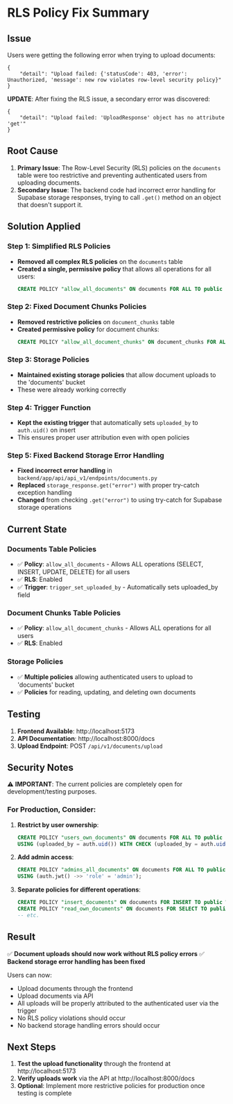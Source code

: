 # RLS Policy Fix Summary

## Issue

Users were getting the following error when trying to upload documents:

```
{
    "detail": "Upload failed: {'statusCode': 403, 'error': Unauthorized, 'message': new row violates row-level security policy}"
}
```

**UPDATE**: After fixing the RLS issue, a secondary error was discovered:

```
{
    "detail": "Upload failed: 'UploadResponse' object has no attribute 'get'"
}
```

## Root Cause

1. **Primary Issue**: The Row-Level Security (RLS) policies on the `documents` table were too restrictive and preventing authenticated users from uploading documents.
2. **Secondary Issue**: The backend code had incorrect error handling for Supabase storage responses, trying to call `.get()` method on an object that doesn't support it.

## Solution Applied

### Step 1: Simplified RLS Policies

- **Removed all complex RLS policies** on the `documents` table
- **Created a single, permissive policy** that allows all operations for all users:
  ```sql
  CREATE POLICY "allow_all_documents" ON documents FOR ALL TO public USING (true) WITH CHECK (true);
  ```

### Step 2: Fixed Document Chunks Policies

- **Removed restrictive policies** on `document_chunks` table
- **Created permissive policy** for document chunks:
  ```sql
  CREATE POLICY "allow_all_document_chunks" ON document_chunks FOR ALL TO public USING (true) WITH CHECK (true);
  ```

### Step 3: Storage Policies

- **Maintained existing storage policies** that allow document uploads to the 'documents' bucket
- These were already working correctly

### Step 4: Trigger Function

- **Kept the existing trigger** that automatically sets `uploaded_by` to `auth.uid()` on insert
- This ensures proper user attribution even with open policies

### Step 5: Fixed Backend Storage Error Handling

- **Fixed incorrect error handling** in `backend/app/api/api_v1/endpoints/documents.py`
- **Replaced** `storage_response.get("error")` with proper try-catch exception handling
- **Changed** from checking `.get("error")` to using try-catch for Supabase storage operations

## Current State

### Documents Table Policies

- ✅ **Policy**: `allow_all_documents` - Allows ALL operations (SELECT, INSERT, UPDATE, DELETE) for all users
- ✅ **RLS**: Enabled
- ✅ **Trigger**: `trigger_set_uploaded_by` - Automatically sets uploaded_by field

### Document Chunks Table Policies

- ✅ **Policy**: `allow_all_document_chunks` - Allows ALL operations for all users
- ✅ **RLS**: Enabled

### Storage Policies

- ✅ **Multiple policies** allowing authenticated users to upload to 'documents' bucket
- ✅ **Policies** for reading, updating, and deleting own documents

## Testing

1. **Frontend Available**: http://localhost:5173
2. **API Documentation**: http://localhost:8000/docs
3. **Upload Endpoint**: POST `/api/v1/documents/upload`

## Security Notes

⚠️ **IMPORTANT**: The current policies are completely open for development/testing purposes.

### For Production, Consider:

1. **Restrict by user ownership**:

   ```sql
   CREATE POLICY "users_own_documents" ON documents FOR ALL TO public
   USING (uploaded_by = auth.uid()) WITH CHECK (uploaded_by = auth.uid());
   ```

2. **Add admin access**:

   ```sql
   CREATE POLICY "admins_all_documents" ON documents FOR ALL TO public
   USING (auth.jwt() ->> 'role' = 'admin');
   ```

3. **Separate policies for different operations**:
   ```sql
   CREATE POLICY "insert_documents" ON documents FOR INSERT TO public WITH CHECK (auth.uid() IS NOT NULL);
   CREATE POLICY "read_own_documents" ON documents FOR SELECT TO public USING (uploaded_by = auth.uid());
   -- etc.
   ```

## Result

✅ **Document uploads should now work without RLS policy errors**
✅ **Backend storage error handling has been fixed**

Users can now:

- Upload documents through the frontend
- Upload documents via API
- All uploads will be properly attributed to the authenticated user via the trigger
- No RLS policy violations should occur
- No backend storage handling errors should occur

## Next Steps

1. **Test the upload functionality** through the frontend at http://localhost:5173
2. **Verify uploads work** via the API at http://localhost:8000/docs
3. **Optional**: Implement more restrictive policies for production once testing is complete
